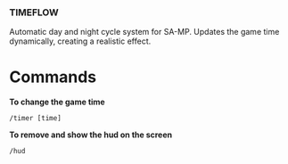 ### TIMEFLOW
Automatic day and night cycle system for SA-MP. Updates the game time dynamically, creating a realistic effect.

# Commands
  **To change the game time**
  ```
  /timer [time]
  ```
  **To remove and show the hud on the screen**
  ```
  /hud
  ```

